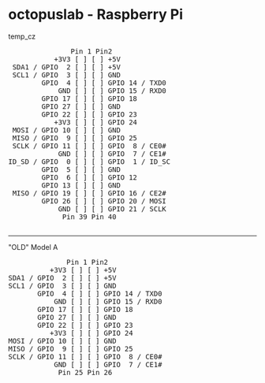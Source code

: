 # octopuslab - Raspberry Pi
temp_cz

<pre>
               Pin 1 Pin2
           +3V3 [ ] [ ] +5V
 SDA1 / GPIO  2 [ ] [ ] +5V
 SCL1 / GPIO  3 [ ] [ ] GND
        GPIO  4 [ ] [ ] GPIO 14 / TXD0
            GND [ ] [ ] GPIO 15 / RXD0
        GPIO 17 [ ] [ ] GPIO 18
        GPIO 27 [ ] [ ] GND
        GPIO 22 [ ] [ ] GPIO 23
           +3V3 [ ] [ ] GPIO 24
 MOSI / GPIO 10 [ ] [ ] GND
 MISO / GPIO  9 [ ] [ ] GPIO 25
 SCLK / GPIO 11 [ ] [ ] GPIO  8 / CE0#
            GND [ ] [ ] GPIO  7 / CE1#
ID_SD / GPIO  0 [ ] [ ] GPIO  1 / ID_SC
        GPIO  5 [ ] [ ] GND
        GPIO  6 [ ] [ ] GPIO 12
        GPIO 13 [ ] [ ] GND
 MISO / GPIO 19 [ ] [ ] GPIO 16 / CE2#
        GPIO 26 [ ] [ ] GPIO 20 / MOSI
            GND [ ] [ ] GPIO 21 / SCLK
             Pin 39 Pin 40                
             
</pre>

<hr />
"OLD" Model A

<pre>
              Pin 1 Pin2
          +3V3 [ ] [ ] +5V
SDA1 / GPIO  2 [ ] [ ] +5V
SCL1 / GPIO  3 [ ] [ ] GND
       GPIO  4 [ ] [ ] GPIO 14 / TXD0
           GND [ ] [ ] GPIO 15 / RXD0
       GPIO 17 [ ] [ ] GPIO 18
       GPIO 27 [ ] [ ] GND
       GPIO 22 [ ] [ ] GPIO 23
          +3V3 [ ] [ ] GPIO 24
MOSI / GPIO 10 [ ] [ ] GND
MISO / GPIO  9 [ ] [ ] GPIO 25
SCLK / GPIO 11 [ ] [ ] GPIO  8 / CE0#
           GND [ ] [ ] GPIO  7 / CE1#
            Pin 25 Pin 26
</pre>             
             
             
